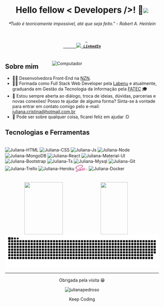 <div align='center'>
<h1 align='center'> 
  Hello fellow < Developers />! 👋<img src="https://github.com/rajput2107/rajput2107/blob/master/Assets/Earth.gif" width="24px"/>
</h1>
 <p align='center'><em>❝Tudo é teoricamente impossível, até que seja feito." - Robert A. Heinlein</em></p>
</div>

<h5 align="center">
  <code>
    <a target="_blank" href="https://www.linkedin.com/in/julianacristinapedroso/" title="LinkedIn"> 
      <img width="22" src="https://github.com/zumrudu-anka/zumrudu-anka/blob/master/images/linkedin.svg"> LinkedIn</a>
  </code>
</h5>

<img src="https://raw.githubusercontent.com/MicaelliMedeiros/micaellimedeiros/master/image/computer-illustration.png" min-width="350px" max-width="350px" width="350px" align="right" alt="Computador">

## Sobre mim

- 🐱‍💻 Desenvolvedora Front-End na [NZN](https://nzn.io/).
- 👩‍💻 Formada como Full Stack Web Developer pela [Labenu](https://www.labenu.com.br/) e atualmente, graduanda em Gestão da Tecnologia da Informação pela [FATEC](http://www.fatecguaratingueta.edu.br/nportal/) 🎓
- 💌 Estou sempre aberta ao diálogo, troca de ideias, dúvidas, parcerias e novas conexões! Posso te ajudar de alguma forma? Sinta-se à vontade para entrar em contato comigo pelo e-mail: juliana.cristina@hotmail.com.br
- 💬 Pode ser sobre qualquer coisa, ficarei feliz em ajudar :D

## Tecnologias e Ferramentas

<div style="display: inline_block"><br>
  <img align="center" alt="Juliana-HTML" height="30" width="40" src="https://cdn.jsdelivr.net/gh/devicons/devicon/icons/html5/html5-original.svg">
  <img align="center" alt="Juliana-CSS" height="30" width="40" src="https://cdn.jsdelivr.net/gh/devicons/devicon/icons/css3/css3-original.svg">
  <img align="center" alt="Juliana-Js" height="30" width="40" src="https://cdn.jsdelivr.net/gh/devicons/devicon/icons/javascript/javascript-original.svg">
  <img align="center" alt="Juliana-Node" height="30" width="40" src="https://cdn.jsdelivr.net/gh/devicons/devicon/icons/nodejs/nodejs-original.svg">
  <img align="center" alt="Juliana-MongoDB" height="30" width="40" src="https://www.svgrepo.com/show/331488/mongodb.svg">
  <img align="center" alt="Juliana-React" height="30" width="40" src="https://cdn.jsdelivr.net/gh/devicons/devicon/icons/react/react-original.svg">
  <img align="center" alt="Juliana-Material-UI" height="30" width="40" src="https://cdn.jsdelivr.net/gh/devicons/devicon/icons/materialui/materialui-original.svg">
  <img align="center" alt="Juliana-Bootstrap" height="30" width="40" src="https://cdn.jsdelivr.net/gh/devicons/devicon/icons/bootstrap/bootstrap-plain.svg">
  <img align="center" alt="Juliana-Ts" height="30" width="40" src="https://cdn.jsdelivr.net/gh/devicons/devicon/icons/typescript/typescript-original.svg">
  <img align="center" alt="Juliana-Mysql" height="30" width="40" src="https://cdn.jsdelivr.net/gh/devicons/devicon/icons/mysql/mysql-original.svg">
  <img align="center" alt="Juliana-Git" height="30" width="40" src="https://cdn.jsdelivr.net/gh/devicons/devicon/icons/git/git-original.svg">
  <img align="center" alt="Juliana-Trello" height="30" width="40" src="https://cdn.jsdelivr.net/gh/devicons/devicon/icons/trello/trello-plain.svg">
  <img align="center" alt="Juliana-Heroku" height="30" width="40" src="https://cdn.jsdelivr.net/gh/devicons/devicon/icons/heroku/heroku-plain.svg">
  <img align="center" alt="Juliana-Sass" height="30" width="40" src="https://raw.githubusercontent.com/devicons/devicon/2ae2a900d2f041da66e950e4d48052658d850630/icons/sass/sass-original.svg">
  <img align="center" alt="Juliana-Docker" height="40" width="40" src="https://cdn.jsdelivr.net/gh/devicons/devicon/icons/docker/docker-plain.svg">
</div>

##

<p align="center">
  <a href="https://github.com/julianapedroso">
    <img height="170em" width="50%" align="left" src="https://github-readme-stats.vercel.app/api?username=julianapedroso&show_icons=true&theme=dracula&include_all_commits=true&count_private=true" />
    <img height="170em" width="42%" align="left" src="https://github-readme-stats.vercel.app/api/top-langs/?username=julianapedroso&layout=compact&theme=dracula" />
  </a>
</p>
<br />
<br />
<br />
<br />
<br />
<br />
<br />
<br />
<br />

![Snake animation](https://github.com/julianapedroso/julianapedroso/blob/output/github-contribution-grid-snake.svg)

<hr />

<div align='center'>
<p>Obrigada pela visita 😁</p>
  <img src="https://komarev.com/ghpvc/?username=julianapedroso&color=blueviolet&label=profile+views" alt="julianapedroso" />
  <p>Keep Coding</p>
</div>


